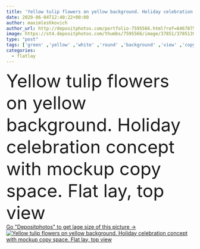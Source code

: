 ```yaml
---
title: 'Yellow tulip flowers on yellow background. Holiday celebration concept with mockup copy space. Flat lay, top view'
date: 2020-06-04T12:40:22+00:00
author: maximleshkovich
author_url: http://depositphotos.com/portfolio-7595566.html?ref=64678756
image: https://st4.depositphotos.com/thumbs/7595566/image/37851/378513966/api_thumb_450.jpg?forcejpeg=true
type: "post"
tags: ['green' ,'yellow' ,'white' ,'round' ,'background' ,'view' ,'copy' ,'space' ,'gift' ,'bridal' ,'anniversary' ,'beautiful' ,'celebration' ,'day' ,'festive' ,'holiday' ,'love' ,'season' ,'summer' ,'beauty' ,'nature' ,'fresh' ,'plant' ,'petal' ,'blossom' ,'flora' ,'floral' ,'flower' ,'life' ,'natural' ,'foliage' ,'frame' ,'tulip' ,'lay' ,'blank' ,'romantic' ,'wedding' ,'flat' ,'still' ,'wreath' ,'top' ,'mother' ,'above' ,'valentines' ,'florist' ,'mockup' ,'minimalist' ,'mock' ,'flatlay' ]
categories: 
  - flatlay
---
```

<div aling="center">
            <font size="60"> Yellow tulip flowers on yellow background. Holiday celebration concept with mockup copy space. Flat lay, top view</font>   
</div>
<div>
    <a href='https://depositphotos.com/378513966/stock-photo-yellow-tulip-flowers-yellow-background.html?ref=64678756' target=_blank > Go "Depositphotos" to get lage size of this picture ->
        <img href='https://depositphotos.com/378513966/stock-photo-yellow-tulip-flowers-yellow-background.html?ref=64678756' src='https://st4.depositphotos.com/7595566/37851/i/950/depositphotos_378513966-stock-photo-yellow-tulip-flowers-yellow-background.jpg?forcejpeg=true' alt='Yellow tulip flowers on yellow background. Holiday celebration concept with mockup copy space. Flat lay, top view' >
    </a>
</div>
